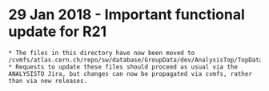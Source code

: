 # 29 Jan 2018 - Important functional update for R21

    * The files in this directory have now been moved to /cvmfs/atlas.cern.ch/repo/sw/database/GroupData/dev/AnalysisTop/TopDataPreparation.
    * Requests to update these files should proceed as usual via the ANALYSISTO Jira, but changes can now be propagated via cvmfs, rather than via new releases.

